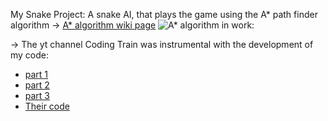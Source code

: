 My Snake Project:
  A snake AI, that plays the game using the A* path finder algorithm
-> [A* algorithm wiki page](https://en.wikipedia.org/wiki/A*_search_algorithm)
![A* algorithm in work:](https://en.wikipedia.org/wiki/File:Astar_progress_animation.gif)

-> The yt channel Coding Train was instrumental with the development of my code:
- [part 1](https://www.youtube.com/watch?v=aKYlikFAV4k)
- [part 2](https://www.youtube.com/watch?v=EaZxUCWAjb0)
- [part 3](https://www.youtube.com/watch?v=aKYlikFAV4k)
- [Their code](https://github.com/CodingTrain/Coding-Challenges/tree/main/051_astar)
